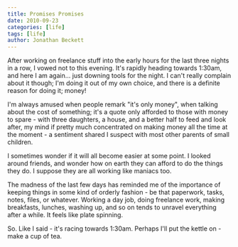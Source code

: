 ```yaml
---
title: Promises Promises
date: 2010-09-23
categories: [life]
tags: [life]
author: Jonathan Beckett
---
```


After working on freelance stuff into the early hours for the last three nights in a row, I vowed not to this evening. It's rapidly heading towards 1:30am, and here I am again... just downing tools for the night. I can't really complain about it though; I'm doing it out of my own choice, and there is a definite reason for doing it; money!

I'm always amused when people remark "it's only money", when talking about the cost of something; it's a quote only afforded to those with money to spare - with three daughters, a house, and a better half to feed and look after, my mind if pretty much concentrated on making money all the time at the moment - a sentiment shared I suspect with most other parents of small children.

I sometimes wonder if it will all become easier at some point. I looked around friends, and wonder how on earth they can afford to do the things they do. I suppose they are all working like maniacs too.

The madness of the last few days has reminded me of the importance of keeping things in some kind of orderly fashion - be that paperwork, tasks, notes, files, or whatever. Working a day job, doing freelance work, making breakfasts, lunches, washing up, and so on tends to unravel everything after a while. It feels like plate spinning.

So. Like I said - it's racing towards 1:30am. Perhaps I'll put the kettle on - make a cup of tea.